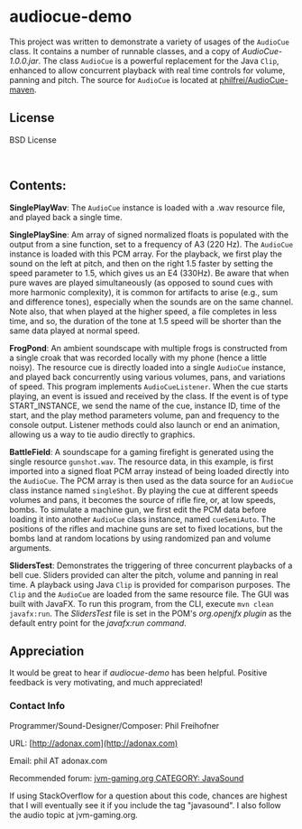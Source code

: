 ﻿# audiocue-demo

This project was written to demonstrate a variety of usages of the `AudioCue` class. It contains a number of runnable classes, and a copy of *AudioCue-1.0.0.jar*. The class `AudioCue` is a powerful replacement for the Java `Clip`, enhanced to allow concurrent playback with real time controls for volume, panning and pitch. The source for `AudioCue` is located at [philfrei/AudioCue-maven](https://github.com/philfrei/AudioCue-maven).

## License 
BSD License

<br />

## Contents:

**SinglePlayWav**: The `AudioCue` instance is loaded with a .wav resource file, and played back a single time.

**SinglePlaySine**: Am array of signed normalized floats is populated with the output from a sine function, set to a frequency of A3 (220 Hz). The `AudioCue` instance is loaded with this PCM array. For the playback, we first play the sound on the left at pitch, and then on the right 1.5 faster by setting the speed parameter to 1.5, which gives us an E4 (330Hz). Be aware that when pure waves are played simultaneously (as opposed to sound cues with more harmonic complexity), it is common for artifacts to arise (e.g., sum and difference tones), especially when the sounds are on the same channel. Note also, that when played at the higher speed, a file completes in less time, and so, the duration of the tone at 1.5 speed will be shorter than the same data played at normal speed.

**FrogPond**: An ambient soundscape with multiple frogs is constructed from a single croak that was recorded locally with my phone (hence a little noisy). The resource cue is directly loaded into a single `AudioCue` instance, and played back concurrently using various volumes, pans, and variations of speed. This program implements `AudioCueListener`. When the cue starts playing, an event is issued and received by the class. If the event is of type START_INSTANCE, we send the name of the cue, instance ID, time of the start, and the play method parameters volume, pan and frequency to the console output. Listener methods could also launch or end an animation, allowing us a way to tie audio directly to graphics.

**BattleField**: A soundscape for a gaming firefight is generated using the single resource `gunshot.wav`. The resource data, in this example, is first imported into a signed float PCM array instead of being loaded directly into the `AudioCue`. The PCM array is then used as the data source for an `AudioCue` class instance named `singleShot`. By playing the cue at different speeds volumes and pans, it becomes the source of rifle fire, or, at low speeds, bombs. To simulate a machine gun, we first edit the PCM data before loading it into another `AudioCue` class instance, named `cueSemiAuto`. The positions of the rifles and machine guns are set to fixed locations, but the bombs land at random locations by using randomized pan and volume arguments.

**SlidersTest**: Demonstrates the triggering of three concurrent playbacks of a bell cue. Sliders provided can alter the pitch, volume and panning in real time. A playback using Java `Clip` is provided for comparison purposes. The `Clip` and the `AudioCue` are loaded from the same resource file. The GUI was built with JavaFX. To run this program, from the CLI, execute `mvn clean javafx:run`. The *SlidersTest* file is set in the POM's *org.openjfx plugin* as the default entry point for the *javafx:run command*.

## Appreciation
It would be great to hear if *audiocue-demo* has been helpful. Positive feedback is very motivating, and much appreciated!

### Contact Info

Programmer/Sound-Designer/Composer: Phil Freihofner

URL: [http://adonax.com](http://adonax.com)

Email: phil AT adonax.com

Recommended forum: [jvm-gaming.org CATEGORY: JavaSound](https://jvm-gaming.org/c/java-sound-amp-openal/12)

If using StackOverflow for a question about this code, chances are highest
that I will eventually see it if you include the tag "javasound". I also 
follow the audio topic at jvm-gaming.org.
